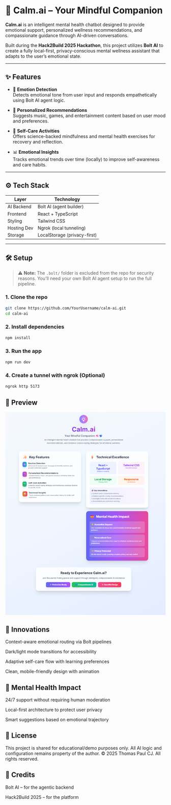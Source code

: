 # 🧠 Calm.ai – Your Mindful Companion

**Calm.ai** is an intelligent mental health chatbot designed to provide emotional support, personalized wellness recommendations, and compassionate guidance through AI-driven conversations.

Built during the **Hack2Build 2025 Hackathon**, this project utilizes **Bolt AI** to create a fully local-first, privacy-conscious mental wellness assistant that adapts to the user’s emotional state.

---

## ✨ Features

- 🧠 **Emotion Detection**  
  Detects emotional tone from user input and responds empathetically using Bolt AI agent logic.

- 🎵 **Personalized Recommendations**  
  Suggests music, games, and entertainment content based on user mood and preferences.

- 🌱 **Self-Care Activities**  
  Offers science-backed mindfulness and mental health exercises for recovery and reflection.

- 📊 **Emotional Insights**  
  Tracks emotional trends over time (locally) to improve self-awareness and care habits.

---

## ⚙️ Tech Stack

| Layer         | Technology             |
|---------------|------------------------|
| AI Backend    | Bolt AI (agent builder) |
| Frontend      | React + TypeScript     |
| Styling       | Tailwind CSS           |
| Hosting Dev   | Ngrok (local tunneling) |
| Storage       | LocalStorage (privacy-first)

---

## 🛠️ Setup

> ⚠️ **Note:** The `.bolt/` folder is excluded from the repo for security reasons. You'll need your own Bolt AI agent setup to run the full pipeline.

### 1. Clone the repo

```bash
git clone https://github.com/YourUsername/calm-ai.git
cd calm-ai
```
### 2. Install dependencies
```bash
npm install
```
### 3. Run the app
```bash
npm run dev
```
### 4. Create a tunnel with ngrok (Optional)
```bash
ngrok http 5173
```
## 📸 Preview
![Calm.ai Preview](./assets/Preview.png)
## 🧠 Innovations
Context-aware emotional routing via Bolt pipelines

Dark/light mode transitions for accessibility

Adaptive self-care flow with learning preferences

Clean, mobile-friendly design with animation

## 💝 Mental Health Impact
24/7 support without requiring human moderation

Local-first architecture to protect user privacy

Smart suggestions based on emotional trajectory

## 📄 License
This project is shared for educational/demo purposes only.
All AI logic and configuration remains property of the author.
© 2025 Thomas Paul CJ. All rights reserved.

## 🙌 Credits
Bolt AI – for the agentic backend

Hack2Build 2025 – for the platform
